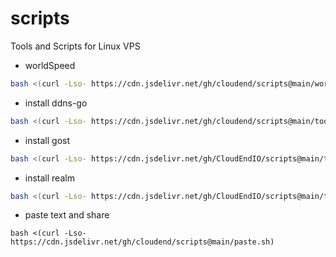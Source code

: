 # scripts
Tools and Scripts for Linux VPS

<!--
# cdn: https://cdn.statically.io/gh/:user/:repo/:tag/:file, https://cdn.statically.io/gh/cloudend/scripts/main/tools.sh
# cdn: https://cdn.jsdelivr.net/gh/:user/:repo/, https://cdn.jsdelivr.net/gh/cloudend/scripts@main/tools.sh
# cdn: https://hub.fastgit.org/:user/:repo/, https://hub.fastgit.org/zhboner/realm/releases/download/v1.4/realm
# cdn: https://ghproxy.com/https://github.com/:user/:repo/, https://ghproxy.com/https://github.com/zhboner/realm/releases/download/v1.4/realm
-->


- worldSpeed
```sh
bash <(curl -Lso- https://cdn.jsdelivr.net/gh/cloudend/scripts@main/worldSpeed.sh) -4
```

- install ddns-go
```sh
bash <(curl -Lso- https://cdn.jsdelivr.net/gh/cloudend/scripts@main/tools.sh) ddns-go -p
```
- install gost
```sh
bash <(curl -Lso- https://cdn.jsdelivr.net/gh/CloudEndIO/scripts@main/tools.sh) gost -p
```
- install realm
```sh
bash <(curl -Lso- https://cdn.jsdelivr.net/gh/CloudEndIO/scripts@main/tools.sh) realm -p
```

- paste text and share
```
bash <(curl -Lso- https://cdn.jsdelivr.net/gh/cloudend/scripts@main/paste.sh)
```
